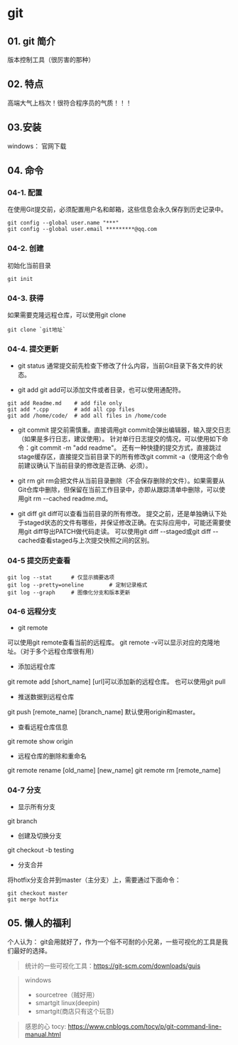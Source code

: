 # git

## 01. git 简介

版本控制工具（很厉害的那种）

## 02. 特点

高端大气上档次！很符合程序员的气质！！！

## 03.安装

windows： 官网下载

## 04. 命令

### 04-1. 配置

在使用Git提交前，必须配置用户名和邮箱，这些信息会永久保存到历史记录中。

```
git config --global user.name "***"
git config --global user.email *********@qq.com
```

### 04-2. 创建

初始化当前目录
```
git init 
```

### 04-3. 获得

如果需要克隆远程仓库，可以使用git clone
```
git clone `git地址`
```

### 04-4. 提交更新

- git status
通常提交前先检查下修改了什么内容，当前Git目录下各文件的状态。

- git add
git add可以添加文件或者目录，也可以使用通配符。

```
git add Readme.md    # add file only
git add *.cpp        # add all cpp files
git add /home/code/  # add all files in /home/code
```

- git commit
提交前需慎重。直接调用git commit会弹出编辑器，输入提交日志（如果是多行日志，建议使用）。
针对单行日志提交的情况，可以使用如下命令：git commit -m "add readme"。
还有一种快捷的提交方式，直接跳过stage缓存区，直接提交当前目录下的所有修改git commit -a（使用这个命令前建议确认下当前目录的修改是否正确、必须）。

- git rm
git rm会把文件从当前目录删除（不会保存删除的文件）。如果需要从Git仓库中删除，但保留在当前工作目录中，亦即从跟踪清单中删除，可以使用git rm --cached readme.md。

- git diff
git diff可以查看当前目录的所有修改。
提交之前，还是单独确认下处于staged状态的文件有哪些，并保证修改正确。在实际应用中，可能还需要使用git diff导出PATCH做代码走读。
可以使用git diff --staged或git diff --cached查看staged与上次提交快照之间的区别。

### 04-5  提交历史查看

```
git log --stat      # 仅显示摘要选项
git log --pretty=oneline        # 定制记录格式
git log --graph     # 图像化分支和版本更新
```

### 04-6 远程分支

- git remote

可以使用git remote查看当前的远程库。
git remote -v可以显示对应的克隆地址。（对于多个远程仓库很有用）

- 添加远程仓库

git remote add [short_name] [url]可以添加新的远程仓库。
也可以使用git pull

- 推送数据到远程仓库

git push [remote_name] [branch_name]
默认使用origin和master。

- 查看远程仓库信息 

git remote show origin

- 远程仓库的删除和重命名

git remote rename [old_name] [new_name]
git remote rm [remote_name]

### 04-7 分支

- 显示所有分支

git branch

- 创建及切换分支

git checkout -b testing

- 分支合并

将hotfix分支合并到master（主分支）上，需要通过下面命令：

```
git checkout master
git merge hotfix
```

## 05. 懒人的福利

个人认为： git会用就好了，作为一个俗不可耐的小兄弟，一些可视化的工具是我们最好的选择。

> 统计的一些可视化工具：https://git-scm.com/downloads/guis

> windows
> - sourcetree（贼好用）
> - smartgit
> linux(deepin)
> - smartgit(商店只有这个玩意)

> 感恩的心
> tocy: https://www.cnblogs.com/tocy/p/git-command-line-manual.html